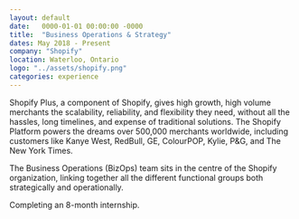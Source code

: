 ```yaml
---
layout: default
date:   0000-01-01 00:00:00 -0000
title:  "Business Operations & Strategy"
dates: May 2018 - Present
company: "Shopify"
location: Waterloo, Ontario
logo: "../assets/shopify.png"
categories: experience
---
```

Shopify Plus, a component of Shopify, gives high growth, high volume merchants the scalability, reliability, and flexibility they need, without all the hassles, long timelines, and expense of traditional solutions. The Shopify Platform powers the dreams over 500,000 merchants worldwide, including customers like Kanye West, RedBull, GE, ColourPOP, Kylie, P&G, and The New York Times.

The Business Operations (BizOps) team sits in the centre of the Shopify organization, linking together all the different functional groups both strategically and operationally.

Completing an 8-month internship.
